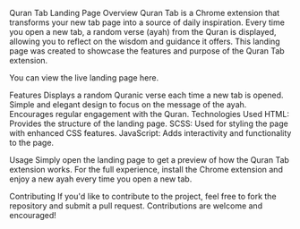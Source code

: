 Quran Tab Landing Page
Overview
Quran Tab is a Chrome extension that transforms your new tab page into a source of daily inspiration. Every time you open a new tab, a random verse (ayah) from the Quran is displayed, allowing you to reflect on the wisdom and guidance it offers. This landing page was created to showcase the features and purpose of the Quran Tab extension.

You can view the live landing page here.

Features
Displays a random Quranic verse each time a new tab is opened.
Simple and elegant design to focus on the message of the ayah.
Encourages regular engagement with the Quran.
Technologies Used
HTML: Provides the structure of the landing page.
SCSS: Used for styling the page with enhanced CSS features.
JavaScript: Adds interactivity and functionality to the page.

Usage
Simply open the landing page to get a preview of how the Quran Tab extension works. For the full experience, install the Chrome extension and enjoy a new ayah every time you open a new tab.

Contributing
If you'd like to contribute to the project, feel free to fork the repository and submit a pull request. Contributions are welcome and encouraged!
